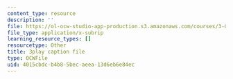 ```yaml
---
content_type: resource
description: ''
file: https://ol-ocw-studio-app-production.s3.amazonaws.com/courses/3-091sc-introduction-to-solid-state-chemistry-fall-2010/4015cbdcb4b85becaeea13d6eb6e84ec_56d9qcsHGwE.vtt
file_type: application/x-subrip
learning_resource_types: []
resourcetype: Other
title: 3play caption file
type: OCWFile
uid: 4015cbdc-b4b8-5bec-aeea-13d6eb6e84ec
---
```

